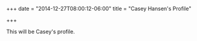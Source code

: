 +++
date = "2014-12-27T08:00:12-06:00"
title = "Casey Hansen's Profile"

+++

This will be Casey's profile.